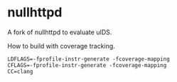 nullhttpd
=========

A fork of nullhttpd to evaluate uIDS.

How to build with coverage tracking.

    LDFLAGS=-fprofile-instr-generate -fcoverage-mapping
    CFLAGS=-fprofile-instr-generate -fcoverage-mapping
    CC=clang


